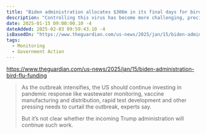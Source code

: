 ```yaml
---
title: "Biden administration allocates $306m in its final days for bird flu response"
description: "Controlling this virus has become more challenging, precisely because it's so entrenched in the global environment, spilling into mammals such as dairy cows, and affecting 147 million birds in commercial and backyard flocks in the US."
date: 2025-01-15 09:00:00.10 -4
dateAdded: 2025-02-03 09:59:43.10 -4
isBasedOn: "https://www.theguardian.com/us-news/2025/jan/15/biden-administration-bird-flu-funding"
tags:
  - Monitoring
  - Government Action
---
```


https://www.theguardian.com/us-news/2025/jan/15/biden-administration-bird-flu-funding

> As the outbreak intensifies, the US should continue investing in pandemic response like wastewater monitoring, vaccine manufacturing and distribution, rapid test development and other pressing needs to curtail the outbreak, experts say.
>
> But it’s not clear whether the incoming Trump administration will continue such work.
